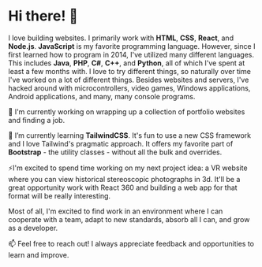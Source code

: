 <h1>Hi there! 👋</h1>

I love building websites. I primarily work with <b>HTML</b>, <b>CSS</b>, <b>React</b>, and <b>Node.js</b>. <b>JavaScript</b> is my favorite programming language. However, since I first learned how to program in 2014, I've utilized many different languages. This includes <b>Java</b>, <b>PHP</b>, <b>C#</b>, <b>C++</b>, and <b>Python</b>, all of which I've spent at least a few months with. I love to try different things, so naturally over time I've worked on a lot of different things. Besides websites and servers, I've hacked around with microcontrollers, video games, Windows applications, Android applications, and many, many console programs.

🔭 I'm currently working on wrapping up a collection of portfolio websites and finding a job.

🌱 I’m currently learning <b>TailwindCSS</b>. It's fun to use a new CSS framework and I love Tailwind's pragmatic approach. It offers my favorite part of <b>Bootstrap</b> - the utility classes - without all the bulk and overrides.

⚡I'm excited to spend time working on my next project idea: a VR website where you can view historical stereoscopic photographs in 3d. It'll be a great opportunity work with React 360 and building a web app for that format will be really interesting.

Most of all, I'm excited to find work in an environment where I can cooperate with a team, adapt to new standards, absorb all I can, and grow as a developer.


📫 Feel free to reach out! I always appreciate feedback and opportunities to learn and improve.

<!--
**m-bagby/m-bagby** is a ✨ _special_ ✨ repository because its `README.md` (this file) appears on your GitHub profile.

Here are some ideas to get you started:

- 🔭 I’m currently working on ...
- 🌱 I’m currently learning ...
- 👯 I’m looking to collaborate on ...
- 🤔 I’m looking for help with ...
- 💬 Ask me about ...
- 📫 How to reach me: ...
- 😄 Pronouns: ...
- ⚡ Fun fact: ...
-->
